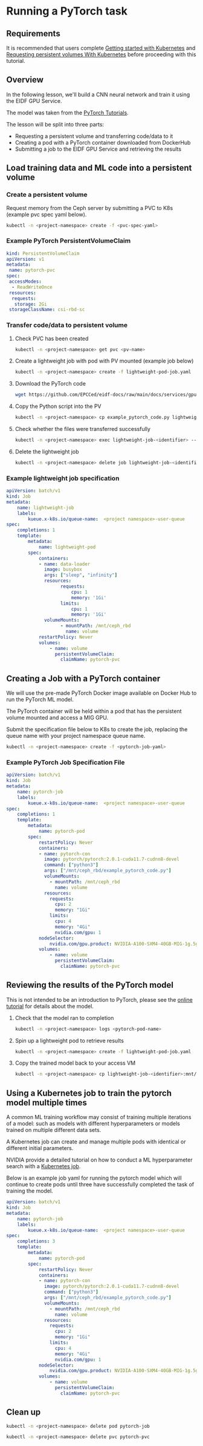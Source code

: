 # Running a PyTorch task

## Requirements

It is recommended that users complete [Getting started with Kubernetes](L1_getting_started.md) and [Requesting persistent volumes With Kubernetes](L3_running_a_pytorch_task.md) before proceeding with this tutorial.

## Overview

In the following lesson, we'll build a CNN neural network and train it using the EIDF GPU Service.

The model was taken from the [PyTorch Tutorials](https://pytorch.org/tutorials/beginner/basics/quickstart_tutorial.html).

The lesson will be split into three parts:

- Requesting a persistent volume and transferring code/data to it
- Creating a pod with a PyTorch container downloaded from DockerHub
- Submitting a job to the EIDF GPU Service and retrieving the results

## Load training data and ML code into a persistent volume

### Create a persistent volume

Request memory from the Ceph server by submitting a PVC to K8s (example pvc spec yaml below).

``` bash
kubectl -n <project-namespace> create -f <pvc-spec-yaml>
```

### Example PyTorch PersistentVolumeClaim

``` yaml
kind: PersistentVolumeClaim
apiVersion: v1
metadata:
 name: pytorch-pvc
spec:
 accessModes:
  - ReadWriteOnce
 resources:
  requests:
   storage: 2Gi
 storageClassName: csi-rbd-sc
```

### Transfer code/data to persistent volume

1. Check PVC has been created

    ``` bash
    kubectl -n <project-namespace> get pvc <pv-name>
    ```

1. Create a lightweight job with pod with PV mounted (example job below)

    ``` bash
    kubectl -n <project-namespace> create -f lightweight-pod-job.yaml
    ```

1. Download the PyTorch code

    ``` bash
    wget https://github.com/EPCCed/eidf-docs/raw/main/docs/services/gpuservice/training/resources/example_pytorch_code.py
    ```

1. Copy the Python script into the PV

    ``` bash
    kubectl -n <project-namespace> cp example_pytorch_code.py lightweight-job-<identifier>:/mnt/ceph_rbd/
    ```

1. Check whether the files were transferred successfully

    ``` bash
    kubectl -n <project-namespace> exec lightweight-job-<identifier> -- ls /mnt/ceph_rbd
    ```

1. Delete the lightweight job

    ``` bash
    kubectl -n <project-namespace> delete job lightweight-job-<identifier>
    ```

### Example lightweight job specification

``` yaml
apiVersion: batch/v1
kind: Job
metadata:
    name: lightweight-job
    labels:
        kueue.x-k8s.io/queue-name:  <project namespace>-user-queue
spec:
    completions: 1
    template:
        metadata:
            name: lightweight-pod
        spec:
            containers:
            - name: data-loader
              image: busybox
              args: ["sleep", "infinity"]
              resources:
                    requests:
                        cpu: 1
                        memory: '1Gi'
                    limits:
                        cpu: 1
                        memory: '1Gi'
              volumeMounts:
                    - mountPath: /mnt/ceph_rbd
                      name: volume
            restartPolicy: Never
            volumes:
                - name: volume
                  persistentVolumeClaim:
                    claimName: pytorch-pvc
```

## Creating a Job with a PyTorch container

We will use the pre-made PyTorch Docker image available on Docker Hub to run the PyTorch ML model.

The PyTorch container will be held within a pod that has the persistent volume mounted and access a MIG GPU.

Submit the specification file below to K8s to create the job, replacing the queue name with your project namespace queue name.

``` bash
kubectl -n <project-namespace> create -f <pytorch-job-yaml>
```

### Example PyTorch Job Specification File

``` yaml
apiVersion: batch/v1
kind: Job
metadata:
    name: pytorch-job
    labels:
        kueue.x-k8s.io/queue-name:  <project namespace>-user-queue
spec:
    completions: 1
    template:
        metadata:
            name: pytorch-pod
        spec:
            restartPolicy: Never
            containers:
            - name: pytorch-con
              image: pytorch/pytorch:2.0.1-cuda11.7-cudnn8-devel
              command: ["python3"]
              args: ["/mnt/ceph_rbd/example_pytorch_code.py"]
              volumeMounts:
                - mountPath: /mnt/ceph_rbd
                  name: volume
              resources:
                requests:
                  cpu: 2
                  memory: "1Gi"
                limits:
                  cpu: 4
                  memory: "4Gi"
                  nvidia.com/gpu: 1
            nodeSelector:
                nvidia.com/gpu.product: NVIDIA-A100-SXM4-40GB-MIG-1g.5gb
            volumes:
                - name: volume
                  persistentVolumeClaim:
                    claimName: pytorch-pvc
```

## Reviewing the results of the PyTorch model

This is not intended to be an introduction to PyTorch, please see the [online tutorial](https://pytorch.org/tutorials/intermediate/torchvision_tutorial.html) for details about the model.

1. Check that the model ran to completion

    ``` bash
    kubectl -n <project-namespace> logs <pytorch-pod-name>
    ```

1. Spin up a lightweight pod to retrieve results

    ``` bash
    kubectl -n <project-namespace> create -f lightweight-pod-job.yaml
    ```

1. Copy the trained model back to your access VM

    ``` bash
    kubectl -n <project-namespace> cp lightweight-job-<identifier>:mnt/ceph_rbd/model.pth model.pth
    ```

## Using a Kubernetes job to train the pytorch model multiple times

A common ML training workflow may consist of training multiple iterations of a model: such as models with different hyperparameters or models trained on multiple different data sets.

A Kubernetes job can create and manage multiple pods with identical or different initial parameters.

NVIDIA provide a detailed tutorial on how to conduct a ML hyperparameter search with a [Kubernetes job](https://developer.nvidia.com/blog/kubernetes-ai-hyperparameter-search-experiments/).

Below is an example job yaml for running the pytorch model which will continue to create pods until three have successfully completed the task of training the model.

``` yaml
apiVersion: batch/v1
kind: Job
metadata:
    name: pytorch-job
    labels:
        kueue.x-k8s.io/queue-name:  <project namespace>-user-queue
spec:
    completions: 3
    template:
        metadata:
            name: pytorch-pod
        spec:
            restartPolicy: Never
            containers:
            - name: pytorch-con
              image: pytorch/pytorch:2.0.1-cuda11.7-cudnn8-devel
              command: ["python3"]
              args: ["/mnt/ceph_rbd/example_pytorch_code.py"]
              volumeMounts:
                - mountPath: /mnt/ceph_rbd
                  name: volume
              resources:
                requests:
                  cpu: 2
                  memory: "1Gi"
                limits:
                  cpu: 4
                  memory: "4Gi"
                  nvidia.com/gpu: 1
            nodeSelector:
                nvidia.com/gpu.product: NVIDIA-A100-SXM4-40GB-MIG-1g.5gb
            volumes:
                - name: volume
                  persistentVolumeClaim:
                    claimName: pytorch-pvc
```

## Clean up

``` bash
kubectl -n <project-namespace> delete pod pytorch-job

kubectl -n <project-namespace> delete pvc pytorch-pvc
```
